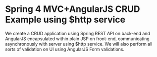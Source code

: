 # Spring 4 MVC+AngularJS CRUD Example using $http service

We create a CRUD application using Spring REST API on back-end and AngularJS encapsulated within plain JSP on front-end,
communicating asynchronously with server using $http service. We will also perform all sorts of validation on UI using AngularJS 
Form validations.
